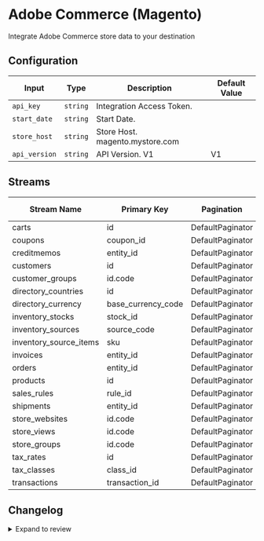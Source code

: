 # Adobe Commerce (Magento)
Integrate Adobe Commerce store data to your destination

## Configuration

| Input | Type | Description | Default Value |
|-------|------|-------------|---------------|
| `api_key` | `string` | Integration Access Token.  |  |
| `start_date` | `string` | Start Date.  |  |
| `store_host` | `string` | Store Host. magento.mystore.com |  |
| `api_version` | `string` | API Version. V1 | V1 |

## Streams
| Stream Name | Primary Key | Pagination | Supports Full Sync | Supports Incremental |
|-------------|-------------|------------|---------------------|----------------------|
| carts | id | DefaultPaginator | ✅ |  ✅  |
| coupons | coupon_id | DefaultPaginator | ✅ |  ✅  |
| creditmemos | entity_id | DefaultPaginator | ✅ |  ✅  |
| customers | id | DefaultPaginator | ✅ |  ✅  |
| customer_groups | id.code | DefaultPaginator | ✅ |  ❌  |
| directory_countries | id | DefaultPaginator | ✅ |  ❌  |
| directory_currency | base_currency_code | DefaultPaginator | ✅ |  ❌  |
| inventory_stocks | stock_id | DefaultPaginator | ✅ |  ❌  |
| inventory_sources | source_code | DefaultPaginator | ✅ |  ❌  |
| inventory_source_items | sku | DefaultPaginator | ✅ |  ❌  |
| invoices | entity_id | DefaultPaginator | ✅ |  ✅  |
| orders | entity_id | DefaultPaginator | ✅ |  ✅  |
| products | id | DefaultPaginator | ✅ |  ✅  |
| sales_rules | rule_id | DefaultPaginator | ✅ |  ✅  |
| shipments | entity_id | DefaultPaginator | ✅ |  ✅  |
| store_websites | id.code | DefaultPaginator | ✅ |  ❌  |
| store_views | id.code | DefaultPaginator | ✅ |  ❌  |
| store_groups | id.code | DefaultPaginator | ✅ |  ❌  |
| tax_rates | id | DefaultPaginator | ✅ |  ❌  |
| tax_classes | class_id | DefaultPaginator | ✅ |  ❌  |
| transactions | transaction_id | DefaultPaginator | ✅ |  ✅  |

## Changelog

<details>
  <summary>Expand to review</summary>

| Version          | Date              | Pull Request | Subject        |
|------------------|-------------------|--------------|----------------|
| 0.0.2 | 2025-08-23 | [65323](https://github.com/airbytehq/airbyte/pull/65323) | Update dependencies |
| 0.0.1 | 2025-07-26 | | Initial release by [@joacoc2020](https://github.com/joacoc2020) via Connector Builder |

</details>
